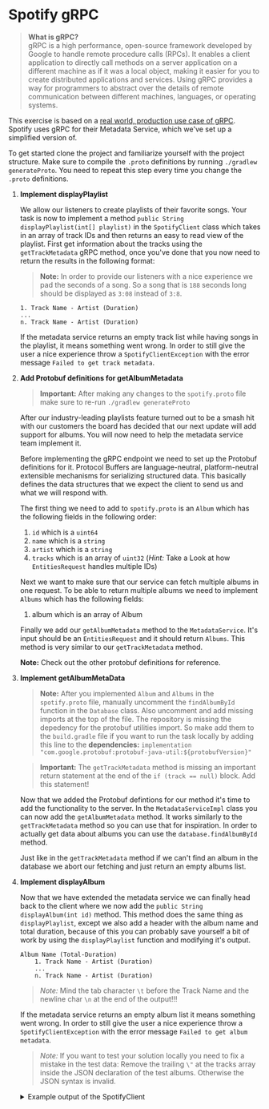 # Spotify gRPC

> **What is gRPC?** <br/> gRPC is a high performance, open-source framework developed by Google to handle remote procedure calls (RPCs). It enables a client application to directly call methods on a server application on a different machine as if it was a local object, making it easier for you to create distributed applications and services. Using gRPC provides a way for programmers to abstract over the details of remote communication between different machines, languages, or operating systems.

This exercise is based on a [real world, production use case of gRPC](https://www.youtube.com/watch?v=CbNimCiMqe8). Spotify uses gRPC for their Metadata Service, which we've set up a simplified version of.

To get started clone the project and familiarize yourself with the project structure. Make sure to compile the `.proto` definitions by running `./gradlew generateProto`. You need to repeat this step every time you change the `.proto` definitions.

1. **Implement displayPlaylist**

    We allow our listeners to create playlists of their favorite songs. Your task is now to implement a method `public String displayPlaylist(int[] playlist)` in the `SpotifyClient` class which takes in an array of track IDs and then returns an easy to read view of the playlist. First get information about the tracks using the `getTrackMetadata` gRPC method, once you've done that you now need to return the results in the following format:

    > **Note:** In order to provide our listeners with a nice experience we pad the seconds of a song. So a song that is `188` seconds long should be displayed as `3:08` instead of `3:8`.

    ```
    1. Track Name - Artist (Duration)
    ...
    n. Track Name - Artist (Duration)
    ```

    If the metadata service returns an empty track list while having songs in the playlist, it means something went wrong. In order to still give the user a nice experience throw a `SpotifyClientException` with the error message `Failed to get track metadata`.

2. **Add Protobuf definitions for getAlbumMetadata**

    > **Important:** After making any changes to the `spotify.proto` file make sure to re-run `./gradlew generateProto`

    After our industry-leading playlists feature turned out to be a smash hit with our customers the board has decided that our next update will add support for albums. You will now need to help the metadata service team implement it.

    Before implementing the gRPC endpoint we need to set up the Protobuf definitions for it. Protocol Buffers are language-neutral, platform-neutral extensible mechanisms for serializing structured data. This basically defines the data structures that we expect the client to send us and what we will respond with.

    The first thing we need to add to `spotify.proto` is an `Album` which has the following fields in the following order:

    1. `id` which is a `uint64`
    2. `name` which is a `string`
    3. `artist` which is a `string`
    4. `tracks` which is an array of `uint32` (*Hint:* Take a Look at how `EntitiesRequest` handles multiple IDs)

    Next we want to make sure that our service can fetch multiple albums in one request. To be able to return multiple albums we need to implement `Albums` which has the following fields:

    1. album which is an array of Album

    Finally we add our `getAlbumMetadata` method to the `MetadataService`. It's input should be an `EntitiesRequest` and it should return `Albums`. This method is very similar to our `getTrackMetadata` method.

    **Note:** Check out the other protobuf definitions for reference.


3. **Implement getAlbumMetaData**

    > **Note:** After you implemented `Album` and `Albums` in the `spotify.proto` file, manually uncomment the `findAlbumById` function in the `Database` class. Also uncomment and add missing imports at the top of the file. The repository is missing the depedency for the protobuf utilities import. So make add them to the `build.gradle` file if you want to run the task locally by adding this line to the **dependencies:** `implementation "com.google.protobuf:protobuf-java-util:${protobufVersion}"`

    > **Important:** The `getTrackMetadata` method is missing an important return statement at the end of the `if (track == null)` block. Add this statement!

    Now that we added the Protobuf defintions for our method it's time to add the functionality to the server. In the `MetadataServiceImpl` class you can now add the `getAlbumMetadata` method. It works similarly to the `getTrackMetadata` method so you can use that for inspiration. In order to actually get data about albums you can use the `database.findAlbumById` method.

    Just like in the `getTrackMetadata` method if we can't find an album in the database we abort our fetching and just return an empty albums list.

4. **Implement displayAlbum**

    Now that we have extended the metadata service we can finally head back to the client where we now add the `public String displayAlbum(int id)` method. This method does the same thing as `displayPlaylist`, except we also add a header with the album name and total duration, because of this you can probably save yourself a bit of work by using the `displayPlaylist` function and modifying it's output.

    ```
    Album Name (Total-Duration)
        1. Track Name - Artist (Duration)
        ...
        n. Track Name - Artist (Duration)
    ```

    > *Note:* Mind the tab character `\t` before the Track Name and the newline char `\n` at the end of the output!!!

    If the metadata service returns an empty album list it means something went wrong. In order to still give the user a nice experience throw a `SpotifyClientException` with the error message `Failed to get album metadata`.

    > *Note:* If you want to test your solution locally you need to fix a mistake in the test data: Remove the trailing `\"` at the tracks array inside the JSON declaration of the test albums. Otherwise the JSON syntax is invalid.

    <details>
    <summary>Example output of the SpotifyClient</summary>

    `client.displayPlaylist(new int[] {82763, 2791, 80673, 62523, 61703})`
    
    ```
    1. 6 for 6 - Central Cee (2:28)
    2. Ginseng Strip 2002 - Yung Lean (2:33)
    3. Dans På Bordet - Ballinciaga (2:23)
    4. Nun id change - Yeat (3:31)
    5. Sure of Love - The Chantels (2:27)

    ```

    `client.displayAlbum(24534)`

    ```
    Berlin lebt (46:41)
        1. Berlin lebt - Capital Bra (3:03)
        2. Kennzeichen B-TK - Capital Bra (2:40)
        3. Giselle Bünchen - Capital Bra (3:24)
        4. Neymar - Capital Bra (4:23)
        5. 5 Songs in einer Nacht - Capital Bra (2:27)
        6. Gutes Herz - Capital Bra (3:12)
        7. Panzer, Tiger - Capital Bra (2:46)
        8. Ballert - Capital Bra (2:52)
        9. Baba Flow - Capital Bra (3:05)
        10. Darby - Capital Bra (3:21)
        11. One Night Stand - Capital Bra (2:42)
        12. Packen - Capital Bra (3:52)
        13. Glaub mir - Capital Bra (3:03)
        14. Meine Welt - Capital Bra (2:42)
        15. Wann dann - Capital Bra (3:09)

    ```    
    </details>
